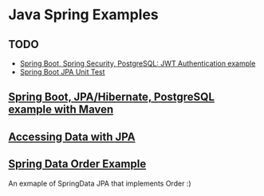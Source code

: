 # Java Spring Examples

## TODO

* [Spring Boot, Spring Security, PostgreSQL: JWT Authentication example](https://bezkoder.com/spring-boot-security-postgresql-jwt-authentication/)
* [Spring Boot JPA Unit Test](https://bezkoder.com/spring-boot-unit-test-jpa-repo-datajpatest/)

## [Spring Boot, JPA/Hibernate, PostgreSQL example with Maven](https://bezkoder.com/spring-boot-postgresql-example/)


## [Accessing Data with JPA](https://spring.io/guides/gs/accessing-data-jpa/)

## [Spring Data Order Example](https://github.com/spring-projects/spring-data-book)

An exmaple of SpringData JPA that implements Order :)